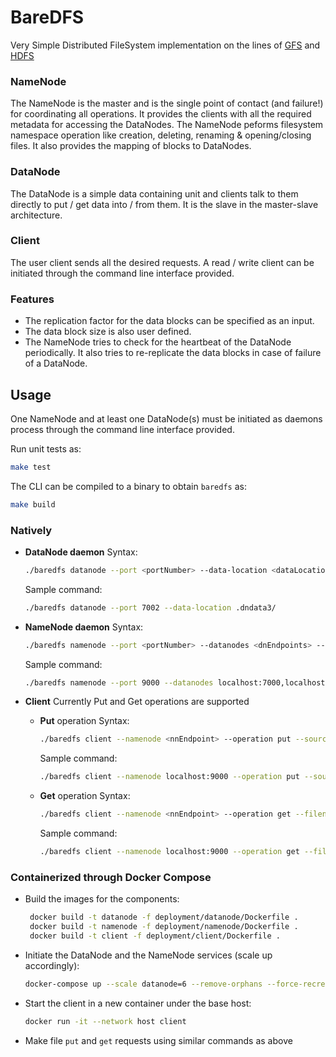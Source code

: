 # BareDFS
Very Simple Distributed FileSystem implementation on the lines of [GFS](https://static.googleusercontent.com/media/research.google.com/en//archive/gfs-sosp2003.pdf) and [HDFS](https://hadoop.apache.org/docs/r1.2.1/hdfs_design.pdf)

### NameNode
The NameNode is the master and is the single point of contact (and failure!) for coordinating all operations. It provides the clients with all the required metadata for accessing the DataNodes. The NameNode peforms filesystem namespace operation like creation, deleting, renaming & opening/closing files. It also provides the mapping of blocks to DataNodes.

### DataNode
The DataNode is a simple data containing unit and clients talk to them directly to put / get data into / from them. It is the slave in the master-slave architecture.

### Client
The user client sends all the desired requests. A read / write client can be initiated through the command line interface provided.

### Features
- The replication factor for the data blocks can be specified as an input.
- The data block size is also user defined.
- The NameNode tries to check for the heartbeat of the DataNode periodically. It also tries to re-replicate the data blocks in case of failure of a DataNode.


## Usage
One NameNode and at least one DataNode(s) must be initiated as daemons process through the command line interface provided.

Run unit tests as:
```bash
make test
```

The CLI can be compiled to a binary to obtain `baredfs` as:
```bash
make build
```

### Natively

- **DataNode daemon**
	Syntax:
	```bash
	./baredfs datanode --port <portNumber> --data-location <dataLocation>
	```
	Sample command:
	```bash
	./baredfs datanode --port 7002 --data-location .dndata3/
	```

- **NameNode daemon**
	Syntax:
	```bash
	./baredfs namenode --port <portNumber> --datanodes <dnEndpoints> --block-size <blockSize> --replication-factor <replicationFactor> 
	```
	Sample command:
	```bash
	./baredfs namenode --port 9000 --datanodes localhost:7000,localhost:7001,localhost:7002 --block-size 10 --replication-factor 2
	```
	
- **Client**
Currently Put and Get operations are supported
	- **Put** operation
	Syntax:
		```bash
		./baredfs client --namenode <nnEndpoint> --operation put --source-path <locationToFile> --filename <fileName>
		```
		Sample command:
		```bash
		./baredfs client --namenode localhost:9000 --operation put --source-path ./ --filename foo.bar
		```
	- **Get** operation
	Syntax:
		```bash
		./baredfs client --namenode <nnEndpoint> --operation get --filename <fileName>
		```
		Sample command:
		```bash
		./baredfs client --namenode localhost:9000 --operation get --filename foo.bar
		```

### Containerized through Docker Compose
- Build the images for the components:
    ```bash
     docker build -t datanode -f deployment/datanode/Dockerfile .
     docker build -t namenode -f deployment/namenode/Dockerfile .
     docker build -t client -f deployment/client/Dockerfile .
    ```
- Initiate the DataNode and the NameNode services (scale up accordingly):
    ```bash
    docker-compose up --scale datanode=6 --remove-orphans --force-recreate
    ```
- Start the client in a new container under the base host:
    ```bash
    docker run -it --network host client
    ```
 - Make file `put` and `get` requests using similar commands as above
